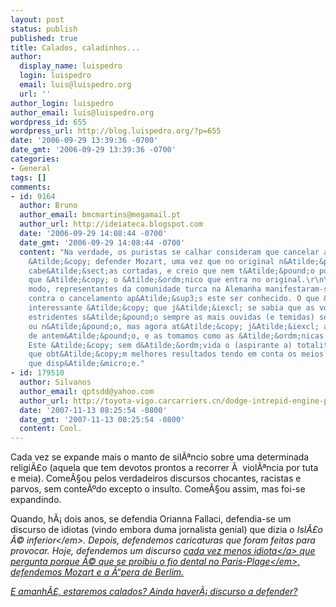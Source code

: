 ```yaml
---
layout: post
status: publish
published: true
title: Calados, caladinhos...
author:
  display_name: luispedro
  login: luispedro
  email: luis@luispedro.org
  url: ''
author_login: luispedro
author_email: luis@luispedro.org
wordpress_id: 655
wordpress_url: http://blog.luispedro.org/?p=655
date: '2006-09-29 13:39:36 -0700'
date_gmt: '2006-09-29 13:39:36 -0700'
categories:
- General
tags: []
comments:
- id: 9164
  author: Bruno
  author_email: bmcmartins@megamail.pt
  author_url: http://ideiateca.blogspot.com
  date: '2006-09-29 14:08:44 -0700'
  date_gmt: '2006-09-29 14:08:44 -0700'
  content: "Na verdade, os puristas se calhar consideram que cancelar a &Atilde;&sup3;pera
    &Atilde;&copy; defender Mozart, uma vez que no original n&Atilde;&pound;o nenhumas
    cabe&Atilde;&sect;as cortadas, e creio que nem t&Atilde;&pound;o pouco a de Neptuno,
    que &Atilde;&copy; o &Atilde;&ordm;nico que entra no original.\r\n\r\nDe qualquer
    modo, representantes da comunidade turca na Alemanha manifestaram-se publicamente
    contra o cancelamento ap&Atilde;&sup3;s este ser conhecido. O que &Atilde;&copy;
    interessante &Atilde;&copy; que j&Atilde;&iexcl; se sabia que as vozes de radicais
    estridentes s&Atilde;&pound;o sempre as mais ouvidas (e temidas) sejam minorit&Atilde;&iexcl;rias
    ou n&Atilde;&pound;o, mas agora at&Atilde;&copy; j&Atilde;&iexcl; as antecipamos
    de antem&Atilde;&pound;o, e as tomamos como as &Atilde;&ordm;nicas que existem.
    Este &Atilde;&copy; sem d&Atilde;&ordm;vida o (aspirante a) totalitarismo hist&Atilde;&sup3;rico
    que obt&Atilde;&copy;m melhores resultados tendo em conta os meios materiais de
    que disp&Atilde;&micro;e."
- id: 179510
  author: Silvanos
  author_email: qptsdd@yahoo.com
  author_url: http://toyota-vigo.carcarriers.cn/dodge-intrepid-engine-problems.htm
  date: '2007-11-13 08:25:54 -0800'
  date_gmt: '2007-11-13 08:25:54 -0800'
  content: Cool.
---
```

<p>Cada vez se expande mais o manto de sil&Atilde;&ordf;ncio sobre uma determinada religi&Atilde;&pound;o (aquela que tem devotos prontos a recorrer &Atilde;&nbsp; viol&Atilde;&ordf;ncia por tuta e meia). Come&Atilde;&sect;ou pelos verdadeiros discursos chocantes, racistas e parvos, sem conte&Atilde;&ordm;do excepto o insulto. Come&Atilde;&sect;ou assim, mas foi-se expandindo.</p>
<p>Quando, h&Atilde;&iexcl; dois anos, se defendia Orianna Fallaci, defendia-se um discurso de idiotas (vindo embora duma jornalista genial) que dizia <em>o Isl&Atilde;&pound;o &Atilde;&copy; inferior<&#47;em>. Depois, defendemos caricaturas que foram feitas para provocar. Hoje, defendemos um discurso <a href="http:&#47;&#47;www.iht.com&#47;articles&#47;ap&#47;2006&#47;09&#47;29&#47;europe&#47;EU_GEN_France_Writer_Targeted.php">cada vez menos idiota<&#47;a> que pergunta <em>porque &Atilde;&copy; que se proibiu o fio dental no Paris-Plage<&#47;em>, defendemos Mozart e a &Atilde;&ldquo;pera de Berlim.</p>
<p>E amanh&Atilde;&pound;, estaremos calados? Ainda haver&Atilde;&iexcl; discurso a defender?</p>
